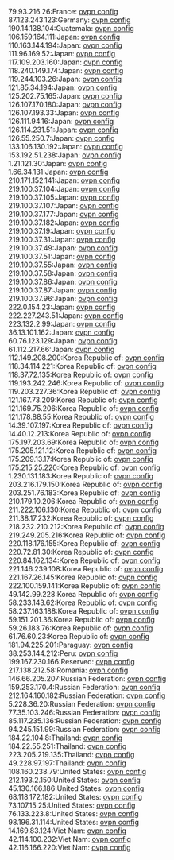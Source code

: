 79.93.216.26:France: [ovpn config](vpn/79_93_216_26.ovpn)  
87.123.243.123:Germany: [ovpn config](vpn/87_123_243_123.ovpn)  
190.14.138.104:Guatemala: [ovpn config](vpn/190_14_138_104.ovpn)  
106.159.164.111:Japan: [ovpn config](vpn/106_159_164_111.ovpn)  
110.163.144.194:Japan: [ovpn config](vpn/110_163_144_194.ovpn)  
111.96.169.52:Japan: [ovpn config](vpn/111_96_169_52.ovpn)  
117.109.203.160:Japan: [ovpn config](vpn/117_109_203_160.ovpn)  
118.240.149.174:Japan: [ovpn config](vpn/118_240_149_174.ovpn)  
119.244.103.26:Japan: [ovpn config](vpn/119_244_103_26.ovpn)  
121.85.34.194:Japan: [ovpn config](vpn/121_85_34_194.ovpn)  
125.202.75.165:Japan: [ovpn config](vpn/125_202_75_165.ovpn)  
126.107.170.180:Japan: [ovpn config](vpn/126_107_170_180.ovpn)  
126.107.193.33:Japan: [ovpn config](vpn/126_107_193_33.ovpn)  
126.111.94.16:Japan: [ovpn config](vpn/126_111_94_16.ovpn)  
126.114.231.51:Japan: [ovpn config](vpn/126_114_231_51.ovpn)  
126.55.250.7:Japan: [ovpn config](vpn/126_55_250_7.ovpn)  
133.106.130.192:Japan: [ovpn config](vpn/133_106_130_192.ovpn)  
153.192.51.238:Japan: [ovpn config](vpn/153_192_51_238.ovpn)  
1.21.121.30:Japan: [ovpn config](vpn/1_21_121_30.ovpn)  
1.66.34.131:Japan: [ovpn config](vpn/1_66_34_131.ovpn)  
210.171.152.141:Japan: [ovpn config](vpn/210_171_152_141.ovpn)  
219.100.37.104:Japan: [ovpn config](vpn/219_100_37_104.ovpn)  
219.100.37.105:Japan: [ovpn config](vpn/219_100_37_105.ovpn)  
219.100.37.107:Japan: [ovpn config](vpn/219_100_37_107.ovpn)  
219.100.37.177:Japan: [ovpn config](vpn/219_100_37_177.ovpn)  
219.100.37.182:Japan: [ovpn config](vpn/219_100_37_182.ovpn)  
219.100.37.19:Japan: [ovpn config](vpn/219_100_37_19.ovpn)  
219.100.37.31:Japan: [ovpn config](vpn/219_100_37_31.ovpn)  
219.100.37.49:Japan: [ovpn config](vpn/219_100_37_49.ovpn)  
219.100.37.51:Japan: [ovpn config](vpn/219_100_37_51.ovpn)  
219.100.37.55:Japan: [ovpn config](vpn/219_100_37_55.ovpn)  
219.100.37.58:Japan: [ovpn config](vpn/219_100_37_58.ovpn)  
219.100.37.86:Japan: [ovpn config](vpn/219_100_37_86.ovpn)  
219.100.37.87:Japan: [ovpn config](vpn/219_100_37_87.ovpn)  
219.100.37.96:Japan: [ovpn config](vpn/219_100_37_96.ovpn)  
222.0.154.23:Japan: [ovpn config](vpn/222_0_154_23.ovpn)  
222.227.243.51:Japan: [ovpn config](vpn/222_227_243_51.ovpn)  
223.132.2.99:Japan: [ovpn config](vpn/223_132_2_99.ovpn)  
36.13.101.162:Japan: [ovpn config](vpn/36_13_101_162.ovpn)  
60.76.123.129:Japan: [ovpn config](vpn/60_76_123_129.ovpn)  
61.112.217.66:Japan: [ovpn config](vpn/61_112_217_66.ovpn)  
112.149.208.200:Korea Republic of: [ovpn config](vpn/112_149_208_200.ovpn)  
118.34.114.221:Korea Republic of: [ovpn config](vpn/118_34_114_221.ovpn)  
118.37.72.135:Korea Republic of: [ovpn config](vpn/118_37_72_135.ovpn)  
119.193.242.246:Korea Republic of: [ovpn config](vpn/119_193_242_246.ovpn)  
119.203.227.36:Korea Republic of: [ovpn config](vpn/119_203_227_36.ovpn)  
121.167.73.209:Korea Republic of: [ovpn config](vpn/121_167_73_209.ovpn)  
121.169.75.206:Korea Republic of: [ovpn config](vpn/121_169_75_206.ovpn)  
121.178.88.55:Korea Republic of: [ovpn config](vpn/121_178_88_55.ovpn)  
14.39.107.197:Korea Republic of: [ovpn config](vpn/14_39_107_197.ovpn)  
14.40.12.213:Korea Republic of: [ovpn config](vpn/14_40_12_213.ovpn)  
175.197.203.69:Korea Republic of: [ovpn config](vpn/175_197_203_69.ovpn)  
175.205.121.12:Korea Republic of: [ovpn config](vpn/175_205_121_12.ovpn)  
175.209.13.17:Korea Republic of: [ovpn config](vpn/175_209_13_17.ovpn)  
175.215.25.220:Korea Republic of: [ovpn config](vpn/175_215_25_220.ovpn)  
1.230.131.183:Korea Republic of: [ovpn config](vpn/1_230_131_183.ovpn)  
203.216.179.150:Korea Republic of: [ovpn config](vpn/203_216_179_150.ovpn)  
203.251.76.183:Korea Republic of: [ovpn config](vpn/203_251_76_183.ovpn)  
210.179.10.206:Korea Republic of: [ovpn config](vpn/210_179_10_206.ovpn)  
211.222.106.130:Korea Republic of: [ovpn config](vpn/211_222_106_130.ovpn)  
211.38.17.232:Korea Republic of: [ovpn config](vpn/211_38_17_232.ovpn)  
218.232.210.212:Korea Republic of: [ovpn config](vpn/218_232_210_212.ovpn)  
219.249.205.216:Korea Republic of: [ovpn config](vpn/219_249_205_216.ovpn)  
220.118.176.155:Korea Republic of: [ovpn config](vpn/220_118_176_155.ovpn)  
220.72.81.30:Korea Republic of: [ovpn config](vpn/220_72_81_30.ovpn)  
220.84.162.134:Korea Republic of: [ovpn config](vpn/220_84_162_134.ovpn)  
221.146.239.108:Korea Republic of: [ovpn config](vpn/221_146_239_108.ovpn)  
221.167.26.145:Korea Republic of: [ovpn config](vpn/221_167_26_145.ovpn)  
222.100.159.141:Korea Republic of: [ovpn config](vpn/222_100_159_141.ovpn)  
49.142.99.228:Korea Republic of: [ovpn config](vpn/49_142_99_228.ovpn)  
58.233.143.62:Korea Republic of: [ovpn config](vpn/58_233_143_62.ovpn)  
58.237.163.188:Korea Republic of: [ovpn config](vpn/58_237_163_188.ovpn)  
59.151.201.36:Korea Republic of: [ovpn config](vpn/59_151_201_36.ovpn)  
59.26.183.76:Korea Republic of: [ovpn config](vpn/59_26_183_76.ovpn)  
61.76.60.23:Korea Republic of: [ovpn config](vpn/61_76_60_23.ovpn)  
181.94.225.201:Paraguay: [ovpn config](vpn/181_94_225_201.ovpn)  
38.253.144.212:Peru: [ovpn config](vpn/38_253_144_212.ovpn)  
199.167.230.166:Reserved: [ovpn config](vpn/199_167_230_166.ovpn)  
217.138.212.58:Romania: [ovpn config](vpn/217_138_212_58.ovpn)  
146.66.205.207:Russian Federation: [ovpn config](vpn/146_66_205_207.ovpn)  
159.253.170.4:Russian Federation: [ovpn config](vpn/159_253_170_4.ovpn)  
212.164.160.182:Russian Federation: [ovpn config](vpn/212_164_160_182.ovpn)  
5.228.36.20:Russian Federation: [ovpn config](vpn/5_228_36_20.ovpn)  
77.35.103.246:Russian Federation: [ovpn config](vpn/77_35_103_246.ovpn)  
85.117.235.136:Russian Federation: [ovpn config](vpn/85_117_235_136.ovpn)  
94.245.151.99:Russian Federation: [ovpn config](vpn/94_245_151_99.ovpn)  
184.22.104.8:Thailand: [ovpn config](vpn/184_22_104_8.ovpn)  
184.22.55.251:Thailand: [ovpn config](vpn/184_22_55_251.ovpn)  
223.205.219.135:Thailand: [ovpn config](vpn/223_205_219_135.ovpn)  
49.228.97.197:Thailand: [ovpn config](vpn/49_228_97_197.ovpn)  
108.160.238.79:United States: [ovpn config](vpn/108_160_238_79.ovpn)  
212.193.2.150:United States: [ovpn config](vpn/212_193_2_150.ovpn)  
45.130.166.186:United States: [ovpn config](vpn/45_130_166_186.ovpn)  
68.118.172.182:United States: [ovpn config](vpn/68_118_172_182.ovpn)  
73.107.15.25:United States: [ovpn config](vpn/73_107_15_25.ovpn)  
76.133.223.8:United States: [ovpn config](vpn/76_133_223_8.ovpn)  
98.196.31.114:United States: [ovpn config](vpn/98_196_31_114.ovpn)  
14.169.83.124:Viet Nam: [ovpn config](vpn/14_169_83_124.ovpn)  
42.114.100.232:Viet Nam: [ovpn config](vpn/42_114_100_232.ovpn)  
42.116.166.220:Viet Nam: [ovpn config](vpn/42_116_166_220.ovpn)  

